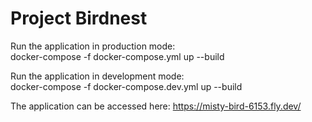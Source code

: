 # Project Birdnest

Run the application in production mode:  
docker-compose -f docker-compose.yml up --build

Run the application in development mode:  
docker-compose -f docker-compose.dev.yml up --build

The application can be accessed here:
https://misty-bird-6153.fly.dev/
